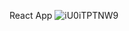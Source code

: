  React App
![iU0iTPTNW9](https://user-images.githubusercontent.com/66203700/198364740-6455e799-a0d4-4c96-8ae6-463f6ed53c46.jpg)

